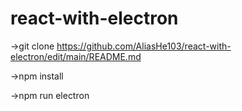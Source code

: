 # react-with-electron  

  

->git clone https://github.com/AliasHe103/react-with-electron/edit/main/README.md  

  
->npm install  

  
->npm run electron
